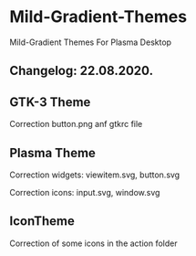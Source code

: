 # Mild-Gradient-Themes
Mild-Gradient Themes For Plasma Desktop

Changelog: 22.08.2020.
----------------------

GTK-3 Theme
-----------

Correction button.png anf gtkrc file

Plasma Theme
------------

Correction widgets: viewitem.svg, button.svg

Correction icons: input.svg, window.svg

IconTheme
---------

Correction of some icons in the action folder
